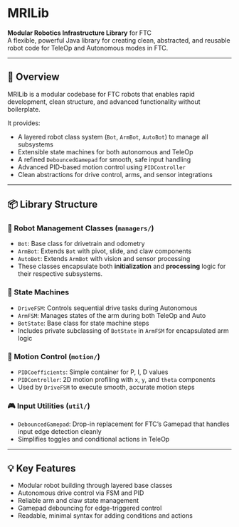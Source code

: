 # MRILib

**Modular Robotics Infrastructure Library** for FTC  
A flexible, powerful Java library for creating clean, abstracted, and reusable robot code for TeleOp and Autonomous modes in FTC.

---

## 🚀 Overview

MRILib is a modular codebase for FTC robots that enables rapid development, clean structure, and advanced functionality without boilerplate.

It provides:

- A layered robot class system (`Bot`, `ArmBot`, `AutoBot`) to manage all subsystems
- Extensible state machines for both autonomous and TeleOp
- A refined `DebouncedGamepad` for smooth, safe input handling
- Advanced PID-based motion control using `PIDController`
- Clean abstractions for drive control, arms, and sensor integrations

---

## 📦 Library Structure

### 🔧 Robot Management Classes (`managers/`)
- `Bot`: Base class for drivetrain and odometry
- `ArmBot`: Extends `Bot` with pivot, slide, and claw components
- `AutoBot`: Extends `ArmBot` with vision and sensor processing
- These classes encapsulate both **initialization** and **processing** logic for their respective subsystems.

### 🤖 State Machines
- `DriveFSM`: Controls sequential drive tasks during Autonomous
- `ArmFSM`: Manages states of the arm during both TeleOp and Auto
- `BotState`: Base class for state machine steps
- Includes private subclassing of `BotState` in `ArmFSM` for encapsulated arm logic

### 🧠 Motion Control (`motion/`)
- `PIDCoefficients`: Simple container for P, I, D values
- `PIDController`: 2D motion profiling with `x`, `y`, and `theta` components
- Used by `DriveFSM` to execute smooth, accurate motion steps

### 🎮 Input Utilities (`util/`)
- `DebouncedGamepad`: Drop-in replacement for FTC’s Gamepad that handles input edge detection cleanly
- Simplifies toggles and conditional actions in TeleOp

---

## 💡 Key Features

- Modular robot building through layered base classes
- Autonomous drive control via FSM and PID
- Reliable arm and claw state management
- Gamepad debouncing for edge-triggered control
- Readable, minimal syntax for adding conditions and actions
